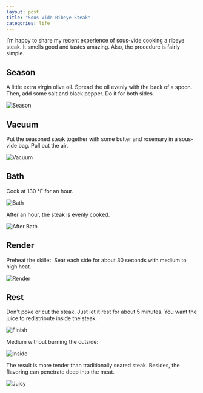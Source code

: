 ```yaml
---
layout: post
title: "Sous Vide Ribeye Steak"
categories: life
---
```


I’m happy to share my recent experience of sous-vide cooking a ribeye steak. It smells good and tastes amazing. Also, the procedure is fairly simple.

## Season

A little extra virgin olive oil. Spread the oil evenly with the back of a spoon. Then, add some salt and black pepper. Do it for both sides.

![Season](/assets/sous-vide-ribeye-steak/season.jpg)

## Vacuum

Put the seasoned steak together with some butter and rosemary in a sous-vide bag. Pull out the air.

![Vacuum](/assets/sous-vide-ribeye-steak/vacuum.jpg)

## Bath

Cook at 130 °F for an hour.

![Bath](/assets/sous-vide-ribeye-steak/bath.jpg)

After an hour, the steak is evenly cooked.

![After Bath](/assets/sous-vide-ribeye-steak/after-bath.jpg)

## Render

Preheat the skillet. Sear each side for about 30 seconds with medium to high heat.

![Render](/assets/sous-vide-ribeye-steak/render.jpg)

## Rest

Don't poke or cut the steak. Just let it rest for about 5 minutes. You want the juice to redistribute inside the steak.

![Finish](/assets/sous-vide-ribeye-steak/finish.jpg)

Medium without burning the outside:

![Inside](/assets/sous-vide-ribeye-steak/inside.jpg)

The result is more tender than traditionally seared steak. Besides, the flavoring can penetrate deep into the meat.

![Juicy](/assets/sous-vide-ribeye-steak/juicy.jpg)